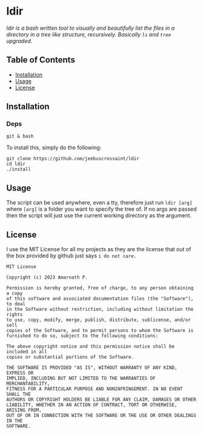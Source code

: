# ldir

*ldir is a bash written tool to visually and beautifully list the files in a directory in a tree like structure, recursively. Basically `ls` and `tree` upgraded.*

## Table of Contents

- [Installation](#installation)
- [Usage](#usage)
- [License](#license)


## Installation

### Deps

`git & bash`

To install this, simply do the following:

```
git clone https://github.com/jeebuscrossaint/ldir
cd ldir
./install
```

## Usage

The script can be used anywhere, even a tty, therefore just run `ldir [arg]` where `[arg]` is a folder you want to specify the tree of. If no args are passed then the script will just use the current working directory as the argument.

## License

I use the MIT License for all my projects as they are the license that out of the box provided by github just says `i do not care.`

```
MIT License

Copyright (c) 2023 Amarnath P.

Permission is hereby granted, free of charge, to any person obtaining a copy
of this software and associated documentation files (the "Software"), to deal
in the Software without restriction, including without limitation the rights
to use, copy, modify, merge, publish, distribute, sublicense, and/or sell
copies of the Software, and to permit persons to whom the Software is
furnished to do so, subject to the following conditions:

The above copyright notice and this permission notice shall be included in all
copies or substantial portions of the Software.

THE SOFTWARE IS PROVIDED "AS IS", WITHOUT WARRANTY OF ANY KIND, EXPRESS OR
IMPLIED, INCLUDING BUT NOT LIMITED TO THE WARRANTIES OF MERCHANTABILITY,
FITNESS FOR A PARTICULAR PURPOSE AND NONINFRINGEMENT. IN NO EVENT SHALL THE
AUTHORS OR COPYRIGHT HOLDERS BE LIABLE FOR ANY CLAIM, DAMAGES OR OTHER
LIABILITY, WHETHER IN AN ACTION OF CONTRACT, TORT OR OTHERWISE, ARISING FROM,
OUT OF OR IN CONNECTION WITH THE SOFTWARE OR THE USE OR OTHER DEALINGS IN THE
SOFTWARE.
```